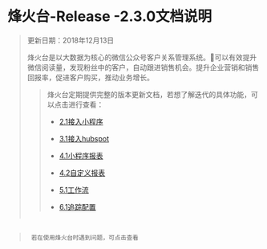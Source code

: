 # 烽火台-Release -2.3.0文档说明

> 更新日期：2018年12月13日
>
> 烽火台是以大数据为核心的微信公众号客户关系管理系统。可以有效提升微信阅读量，发现粉丝中的客户，自动跟进销售机会。提升企业营销和销售回报率，促进客户购买，推动业务增长。
>
> > 烽火台定期提供完整的版本更新文档，若想了解迭代的具体功能，可以点击进行查看：
> >
> > * [2.1接入小程序](/xiao-cheng-xu-jie-ru/21jie-ru-xiao-cheng-xu.md)
> >
> > * [3.1接入hubspot](/hubspotjie-ru/jie-ru-hubspot.md)
> >
> > * [4.1小程序报表](/yi-biao-pan/41yi-biao-pan.md)
> >
> > * [4.2自定义报表](/yi-biao-pan/42zi-ding-yi-bao-biao.md)
> >
> > * [5.1工作流](/chang-jing-ying-yong/51gong-zuo-liu.md)
> >
> > * [6.1追踪配置](/zhui-zong-guan-li/61zhui-zong-pei-zhi.md)
>
> ```
>
> ```

```

```

> ```
>  若在使用烽火台时遇到问题，可点击查看
> ```



